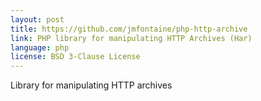 ```yaml
---
layout: post
title: https://github.com/jmfontaine/php-http-archive
link: PHP library for manipulating HTTP Archives (Har)
language: php
license: BSD 3-Clause License
---
```


Library for manipulating HTTP archives
